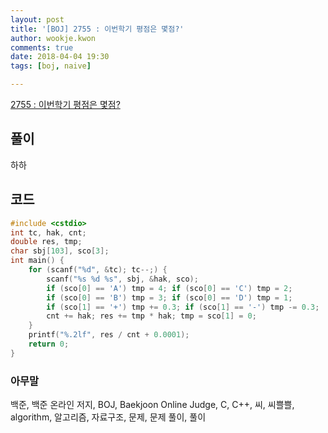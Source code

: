 ```yaml
---
layout: post
title: '[BOJ] 2755 : 이번학기 평점은 몇점?'
author: wookje.kwon
comments: true
date: 2018-04-04 19:30
tags: [boj, naive]

---
```


[2755 : 이번학기 평점은 몇점?](https://www.acmicpc.net/problem/2755)

## 풀이

하하

## 코드

```cpp
#include <cstdio>
int tc, hak, cnt;
double res, tmp;
char sbj[103], sco[3];
int main() {
    for (scanf("%d", &tc); tc--;) {
        scanf("%s %d %s", sbj, &hak, sco);
        if (sco[0] == 'A') tmp = 4; if (sco[0] == 'C') tmp = 2; 
        if (sco[0] == 'B') tmp = 3; if (sco[0] == 'D') tmp = 1;
        if (sco[1] == '+') tmp += 0.3; if (sco[1] == '-') tmp -= 0.3;
        cnt += hak; res += tmp * hak; tmp = sco[1] = 0;
    }
    printf("%.2lf", res / cnt + 0.0001);
    return 0;
}
```

### 아무말  
백준, 백준 온라인 저지, BOJ, Baekjoon Online Judge, C, C++, 씨, 씨쁠쁠, algorithm, 알고리즘, 자료구조, 문제, 문제 풀이, 풀이
